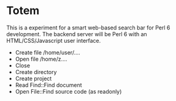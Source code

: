 Totem
=====

This is a experiment for a smart web-based search bar for Perl 6 development.
The backend server will be Perl 6 with an HTML/CSS/Javascript user interface.

- Create file /home/user/....
- Open file /home/z....
- Close
- Create directory
- Create project
- Read Find::Find document
- Open File::Find source code (as readonly)
